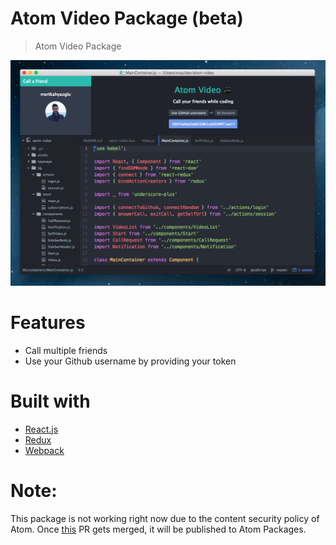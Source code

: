 # Atom Video Package (beta)

>Atom Video Package

![A screenshot of your package](screenshot.png)

# Features
* Call multiple friends
* Use your Github username by providing your token

# Built with
* [React.js](https://facebook.github.io/react/)
* [Redux](http://redux.js.org/)
* [Webpack](http://webpack.github.io/)

# Note:
This package is not working right now due to the content security policy of Atom. Once [this](https://github.com/atom/atom/pull/11552) PR gets merged, it will be published to Atom Packages.
